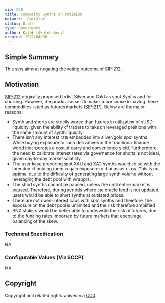 ```yaml
---
sip: 228
title: Commodity Synths on Optimism
network:  Optimism 
status: Draft
type: Governance
author: Kaleb (@kaleb-keny)
created: 2022/04/06
---
```


## Simple Summary

<!--"If you can't explain it simply, you don't understand it well enough." Simply describe the outcome the proposed changes intends to achieve. This should be non-technical and accessible to a casual community member.-->

This sips aims at negating the voting outcome of [SIP-212](https://sips.synthetix.io/sips/sip-212/).

## Motivation

<!--This is where you explain the reasoning behind how you propose to solve the problem. Why did you propose to implement the change in this way, what were the considerations and trade-offs? The rationale fleshes out what motivated the design and why particular design decisions were made. It should describe alternate designs that were considered and related work. The rationale may also provide evidence of consensus within the community, and should discuss important objections or concerns raised during discussion.-->

[SIP-212](https://sips.synthetix.io/sips/sip-212/) originally proposed to list Silver and Gold as spot Synths and for shorting. However, the product-asset fit makes more sense in having these commodities listed as futures markets ([SIP-217](https://sips.synthetix.io/sips/sip-217/)). Below are the major reasons:
- Synth and shorts are strictly worse than futures in utilization of sUSD liquidity, given the ability of traders to take on leveraged positions with the same amount of synth liquidity.
- There isn't any interest rate embedded into silver/gold spot synths. While buying exposure to such derivatives in the traditional finance world incorporates a cost of carry and convenience yield. Furthermore, the need to calibrate interest rates via governance for shorts is not ideal, given day-to-day market volatility.
- The user base procuring spot XAU and XAG synths would do so with the intention of holding them to gain exposure to that asset class. This is not optimal due to the difficulty of generating large synth volume without leveraging the debt pool with wrapprs.
- The short synths cannot be paused, unless the until entire market is paused. Therefore, during periods where the oracle feed is not updated, users would be able to short synths at outdated prices.
- There are not open-interest caps with spot synths and therefore, the exposure on the debt pool is unlimited and the risk therefore amplified
-  SNX stakers would be better able to underwrite the risk of futures, due to the funding rates imporsed by future markets that encourage balancing of the skew.


### Technical Specification

NA

### Configurable Values (Via SCCP)

NA


## Copyright

Copyright and related rights waived via [CC0](https://creativecommons.org/publicdomain/zero/1.0/).
